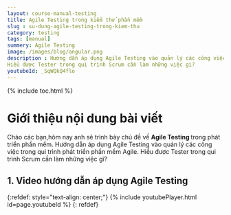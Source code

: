 ```yaml
---
layout: course-manual-testing
title: Agile Testing trong kiểm thử phần mềm
slug : su-dung-agile-testing-trong-kiem-thu
category: testing
tags: [manual]
summery: Agile Testing
image: /images/blog/angular.png
description : Hướng dẫn áp dụng Agile Testing vào quản lý các công việc trong qui trình phát triển phần mềm Agile.
Hiểu được Tester trong qui trình Scrum cần làm những việc gì?
youtubeId: _SqWQkQ4flo
---
```


{% include toc.html %}

# **Giới thiệu nội dung bài viết**

Chào các bạn,hôm nay anh sẽ trình bày chủ đề về <b> Agile Testing </b> trong phát triển phần mềm. Hướng dẫn áp dụng Agile Testing vào quản lý các công việc trong qui trình phát triển phần mềm Agile. Hiểu được Tester trong qui trình Scrum cần làm những việc gì?


## **1. Video hướng dẫn áp dụng Agile Testing**

{:refdef: style="text-align: center;"}
{% include youtubePlayer.html id=page.youtubeId %}
{: refdef}



